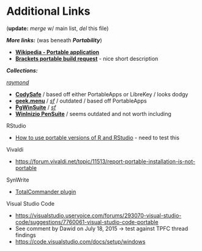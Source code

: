 
# Additional Links

(**update:** *merge* w/ main list, *del* this file)

**_More links:_** (was beneath **_Portability_**)
* [**Wikipedia - Portable application**](https://en.wikipedia.org/wiki/Portable_application)
* [**Brackets portable build request**](https://trello.com/c/sHyY0KlB/1003-portable-build) - nice short description

**_Collections:_**

[*raymond*](https://www.raymond.cc/blog/portable-application-launchers-launch-apps-with-convenience/)

* [**CodySafe**](http://www.codyssey.com/products/codysafe.html) / based off either PortableApps or LibreKey / looks dodgy
* [**geek.menu**](http://geek-menu.sourceforge.net/) / [*sf*](https://sourceforge.net/projects/geek-menu/) / outdated / based off PortableApps
* [**PgWinSuite**](http://pgwinsuite.sourceforge.net/) / [*sf*](https://sourceforge.net/projects/pgwinsuite/)
* [**WinInizio PenSuite**](http://pensuite.wininizio.it/eng/) / seems outdated and not worth including
 

RStudio
 * [How to use portable versions of R and RStudio](https://github.com/ClaudiaBrauer/A-very-short-introduction-to-R/blob/master/documents/Portable%20versions%20of%20R%20and%20RStudio.pdf) - need to test this

Vivaldi
  * https://forum.vivaldi.net/topic/11513/report-portable-installation-is-not-portable 
 
SynWrite
 * [TotalCommander plugin](http://totalcmd.net/plugring/syn2.html)
 
Visual Studio Code
 * https://visualstudio.uservoice.com/forums/293070-visual-studio-code/suggestions/7760061-visual-studio-code-portable
 * See comment by Dawid on July 18, 2015 -> test against TPFC thread findings
 * https://code.visualstudio.com/docs/setup/windows

